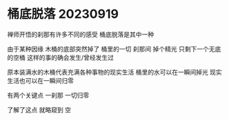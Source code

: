 # 桶底脱落 20230919
禅师开悟的刹那有许多不同的感受
桶底脱落是其中一种

由于某种因缘
木桶的底部突然掉了
桶里的一切
刹那间
掉个精光
只剩下一个无底的空桶
这样的事的确会发生/曾经发生过

原本装满水的木桶代表充满各种事物的现实生活
桶里的水可以在一瞬间掉光
现实生活也可以在一瞬间归零

有两个关键点
一刹那
一切归零

了解了这点
就略窥到
空



